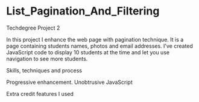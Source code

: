 # List_Pagination_And_Filtering
Techdegree Project 2

  In this project I enhance the web page with pagination technique. It is a page
  containing students names, photos and email addresses. I've created JavaScript
  code to display 10 students at the time and let you use navigation to see more
  students.

Skills, techniques and process

  Progressive enhancement.
  Unobtrusive JavaScript

Extra credit features I used
